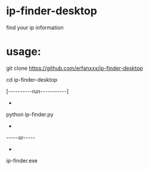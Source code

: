 # ip-finder-desktop
find your ip information

# usage:

git clone https://github.com/erfanxxx/ip-finder-desktop

cd ip-finder-desktop


[----------run-----------]

-                       
                      
python ip-finder.py

-
              
-----or----- 

-
  
ip-finder.exe         
